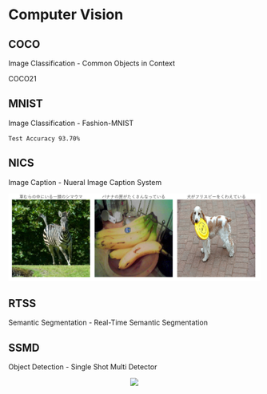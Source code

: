 # Computer Vision

## COCO

Image Classification - Common Objects in Context

COCO21

## MNIST

Image Classification - Fashion-MNIST

```
Test Accuracy 93.70%
```

## NICS

Image Caption - Nueral Image Caption System

<img src="NICS/nics300x300_better.png">

## RTSS

Semantic Segmentation - Real-Time Semantic Segmentation

## SSMD

Object Detection - Single Shot Multi Detector

<p align="center">
  <img src="SSMD/ssmd.gif">
</p>
